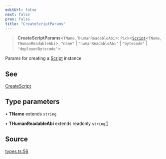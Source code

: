 ```yaml
---
editUrl: false
next: false
prev: false
title: "CreateScriptParams"
---
```


> **CreateScriptParams**\<`TName`, `THumanReadableAbi`\>: `Pick`\<[`Script`](/reference/tevm/contract/type-aliases/script/)\<`TName`, `THumanReadableAbi`\>, `"name"` \| `"humanReadableAbi"` \| `"bytecode"` \| `"deployedBytecode"`\>

Params for creating a [Script](../../../../../../../reference/tevm/contract/type-aliases/script) instance

## See

[CreateScript](../../../../../../../reference/tevm/contract/type-aliases/createscript)

## Type parameters

• **TName** extends `string`

• **THumanReadableAbi** extends readonly `string`[]

## Source

[types.ts:56](https://github.com/evmts/tevm-monorepo/blob/main/packages/contract/src/types.ts#L56)
